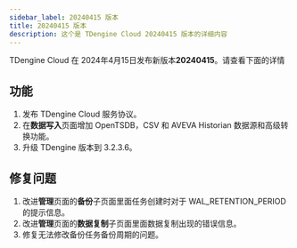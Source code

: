 ```yaml
---
sidebar_label: 20240415 版本
title: 20240415 版本
description: 这个是 TDengine Cloud 20240415 版本的详细内容
---
```


TDengine Cloud 在 2024年4月15日发布新版本**20240415**。请查看下面的详情

## 功能

1. 发布 TDengine Cloud 服务协议。
2. 在**数据写入**页面增加 OpenTSDB，CSV 和 AVEVA Historian 数据源和高级转换功能。
3. 升级 TDengine 版本到 3.2.3.6。

## 修复问题

1. 改进**管理**页面的**备份**子页面里面任务创建时对于 WAL_RETENTION_PERIOD 的提示信息。
2. 改进**管理**页面的**数据复制**子页面里面数据复制出现的错误信息。
3. 修复无法修改备份任务备份周期的问题。
